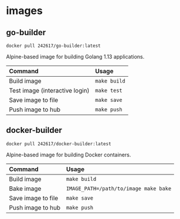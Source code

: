 # images

## go-builder

```
docker pull 242617/go-builder:latest
```

Alpine-based image for building Golang 1.13 applications.

| Command                        | Usage        |
|:-------------------------------|:-------------|
| Build image                    | `make build` |
| Test image (interactive login) | `make test`  |
| Save image to file             | `make save`  |
| Push image to hub              | `make push`  |

## docker-builder

```
docker pull 242617/docker-builder:latest
```

Alpine-based image for building Docker containers.

| Command                        | Usage                                 |
|:-------------------------------|:--------------------------------------|
| Build image                    | `make build`                          |
| Bake image                     | `IMAGE_PATH=/path/to/image make bake` |
| Save image to file             | `make save`                           |
| Push image to hub              | `make push`                           |
